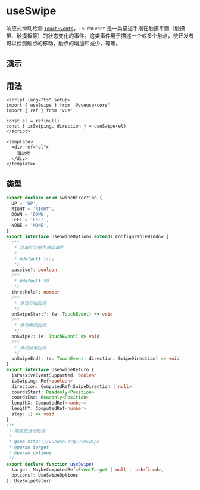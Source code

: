 
# useSwipe

响应式滑动检测 [`TouchEvents`](https://developer.mozilla.org/en-US/docs/Web/API/TouchEvent)，`TouchEvent` 是一类描述手指在触摸平面（触摸屏、触摸板等）的状态变化的事件。这类事件用于描述一个或多个触点，使开发者可以检测触点的移动，触点的增加和减少，等等。

## 演示

<demo src="./demo.vue" title="useSwipe" desc="响应式滑动检测"></demo>


## 用法

```vue
<script lang="ts" setup>
import { useSwipe } from '@vueuse/core'
import { ref } from 'vue'

const el = ref(null)
const { isSwiping, direction } = useSwipe(el)
</script>

<template>
  <div ref="el">
    滑动我
  </div>
</template>
```

## 类型

```ts
export declare enum SwipeDirection {
  UP = 'UP',
  RIGHT = 'RIGHT',
  DOWN = 'DOWN',
  LEFT = 'LEFT',
  NONE = 'NONE',
}
export interface UseSwipeOptions extends ConfigurableWindow {
  /**
   * 将事件注册为被动事件
   *
   * @default true
   */
  passive?: boolean
  /**
   * @default 50
   */
  threshold?: number
  /**
   * 滑动开始回调
   */
  onSwipeStart?: (e: TouchEvent) => void
  /**
   * 滑动中的回调
   */
  onSwipe?: (e: TouchEvent) => void
  /**
   * 滑动结束回调
   */
  onSwipeEnd?: (e: TouchEvent, direction: SwipeDirection) => void
}
export interface UseSwipeReturn {
  isPassiveEventSupported: boolean
  isSwiping: Ref<boolean>
  direction: ComputedRef<SwipeDirection | null>
  coordsStart: Readonly<Position>
  coordsEnd: Readonly<Position>
  lengthX: ComputedRef<number>
  lengthY: ComputedRef<number>
  stop: () => void
}
/**
 * 响应式滑动检测
 *
 * @see https://vueuse.org/useSwipe
 * @param target
 * @param options
 */
export declare function useSwipe(
  target: MaybeComputedRef<EventTarget | null | undefined>,
  options?: UseSwipeOptions
): UseSwipeReturn
```

